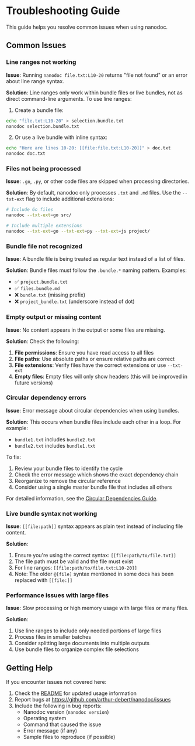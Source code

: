 # Troubleshooting Guide

This guide helps you resolve common issues when using nanodoc.

## Common Issues

### Line ranges not working

**Issue**: Running `nanodoc file.txt:L10-20` returns "file not found" or an error about line range syntax.

**Solution**: Line ranges only work within bundle files or live bundles, not as direct command-line arguments. To use line ranges:

1. Create a bundle file:
```bash
echo "file.txt:L10-20" > selection.bundle.txt
nanodoc selection.bundle.txt
```

2. Or use a live bundle with inline syntax:
```bash
echo "Here are lines 10-20: [[file:file.txt:L10-20]]" > doc.txt
nanodoc doc.txt
```

### Files not being processed

**Issue**: `.go`, `.py`, or other code files are skipped when processing directories.

**Solution**: By default, nanodoc only processes `.txt` and `.md` files. Use the `--txt-ext` flag to include additional extensions:

```bash
# Include Go files
nanodoc --txt-ext=go src/

# Include multiple extensions
nanodoc --txt-ext=go --txt-ext=py --txt-ext=js project/
```

### Bundle file not recognized

**Issue**: A bundle file is being treated as regular text instead of a list of files.

**Solution**: Bundle files must follow the `.bundle.*` naming pattern. Examples:
- ✅ `project.bundle.txt`
- ✅ `files.bundle.md`
- ❌ `bundle.txt` (missing prefix)
- ❌ `project_bundle.txt` (underscore instead of dot)

### Empty output or missing content

**Issue**: No content appears in the output or some files are missing.

**Solution**: Check the following:

1. **File permissions**: Ensure you have read access to all files
2. **File paths**: Use absolute paths or ensure relative paths are correct
3. **File extensions**: Verify files have the correct extensions or use `--txt-ext`
4. **Empty files**: Empty files will only show headers (this will be improved in future versions)

### Circular dependency errors

**Issue**: Error message about circular dependencies when using bundles.

**Solution**: This occurs when bundle files include each other in a loop. For example:
- `bundle1.txt` includes `bundle2.txt`
- `bundle2.txt` includes `bundle1.txt`

To fix:
1. Review your bundle files to identify the cycle
2. Check the error message which shows the exact dependency chain
3. Reorganize to remove the circular reference
4. Consider using a single master bundle file that includes all others

For detailed information, see the [Circular Dependencies Guide](docs/circular_dependencies.md).

### Live bundle syntax not working

**Issue**: `[[file:path]]` syntax appears as plain text instead of including file content.

**Solution**: 
1. Ensure you're using the correct syntax: `[[file:path/to/file.txt]]`
2. The file path must be valid and the file must exist
3. For line ranges: `[[file:path/to/file.txt:L10-20]]`
4. Note: The older `@[file]` syntax mentioned in some docs has been replaced with `[[file:]]`

### Performance issues with large files

**Issue**: Slow processing or high memory usage with large files or many files.

**Solution**:
1. Use line ranges to include only needed portions of large files
2. Process files in smaller batches
3. Consider splitting large documents into multiple outputs
4. Use bundle files to organize complex file selections

## Getting Help

If you encounter issues not covered here:

1. Check the [README](README.md) for updated usage information
2. Report bugs at https://github.com/arthur-debert/nanodoc/issues
3. Include the following in bug reports:
   - Nanodoc version (`nanodoc version`)
   - Operating system
   - Command that caused the issue
   - Error message (if any)
   - Sample files to reproduce (if possible)